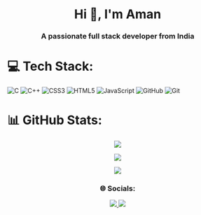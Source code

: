 <h1 align="center">Hi 👋, I'm Aman</h1>
<h3 align="center">A passionate full stack developer from India</h3>

# 💻 Tech Stack:
![C](https://img.shields.io/badge/c-%2300599C.svg?style=for-the-badge&logo=c&logoColor=white) 
![C++](https://img.shields.io/badge/c++-%2300599C.svg?style=for-the-badge&logo=c%2B%2B&logoColor=white) 
![CSS3](https://img.shields.io/badge/css3-%231572B6.svg?style=for-the-badge&logo=css3&logoColor=white) 
![HTML5](https://img.shields.io/badge/html5-%23E34F26.svg?style=for-the-badge&logo=html5&logoColor=white) 
![JavaScript](https://img.shields.io/badge/javascript-%23323330.svg?style=for-the-badge&logo=javascript&logoColor=%23F7DF1E) 
![GitHub](https://img.shields.io/badge/github-%23121011.svg?style=for-the-badge&logo=github&logoColor=white) 
![Git](https://img.shields.io/badge/git-%23F05033.svg?style=for-the-badge&logo=git&logoColor=white)

# 📊 GitHub Stats:
<div align="center">

<!-- Total Stats -->
![](https://github-readme-stats.vercel.app/api?username=imamanjangra&theme=dark&hide_border=false&include_all_commits=true&count_private=true)<br/>

<!-- Streak Stats -->
![](https://github-readme-streak-stats.herokuapp.com/?user=imamanjangra&theme=dark&hide_border=false)<br/>

<!-- Top Languages -->
![](https://github-readme-stats.vercel.app/api/top-langs/?username=imamanjangra&theme=dark&hide_border=false&include_all_commits=true&count_private=true&layout=compact)

</div>

<h3 align="center">🌐 Socials:</h3>
<p align="center">
  <a href="https://github.com/imamanjangra">
    <img src="https://img.shields.io/badge/GitHub-100000?logo=github&logoColor=white&style=for-the-badge" />
  </a>
  <a href="mailto:Imamanjangra@gmail.com">
    <img src="https://img.shields.io/badge/Email-D14836?logo=gmail&logoColor=white&style=for-the-badge" />
  </a>
</p>

